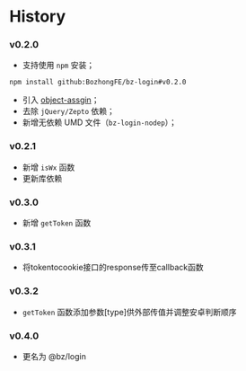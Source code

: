 # History

### v0.2.0
- 支持使用 `npm` 安装；
```shell
npm install github:BozhongFE/bz-login#v0.2.0
```
- 引入 [object-assgin](https://www.npmjs.com/package/object-assign)；
- 去除 `jQuery/Zepto` 依赖；
- 新增无依赖 UMD 文件（`bz-login-nodep`）；

### v0.2.1
- 新增 `isWx` 函数
- 更新库依赖

### v0.3.0
- 新增 `getToken` 函数

### v0.3.1
- 将tokentocookie接口的response传至callback函数

### v0.3.2
- `getToken` 函数添加参数[type]供外部传值并调整安卓判断顺序

### v0.4.0
- 更名为 @bz/login

